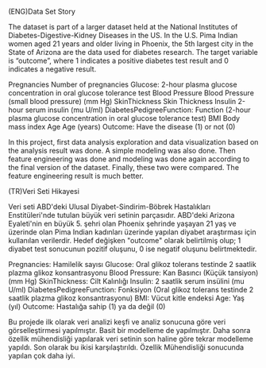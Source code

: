 (ENG)Data Set Story

The dataset is part of a larger dataset held at the National Institutes of Diabetes-Digestive-Kidney Diseases in the US. In the U.S.
Pima Indian women aged 21 years and older living in Phoenix, the 5th largest city in the State of Arizona
are the data used for diabetes research.
The target variable is “outcome”, where 1 indicates a positive diabetes test result and 0 indicates a negative result.

Pregnancies Number of pregnancies
Glucose: 2-hour plasma glucose concentration in oral glucose tolerance test
Blood Pressure Blood Pressure (small blood pressure) (mm Hg)
SkinThickness Skin Thickness
Insulin 2-hour serum insulin (mu U/ml)
DiabetesPedigreeFunction: Function (2-hour plasma glucose concentration in oral glucose tolerance test)
BMI Body mass index
Age Age (years)
Outcome: Have the disease (1) or not (0)

In this project, first data analysis exploration and data visualization based on the analysis result was done. A simple modeling was also done. Then feature engineering was done and modeling was done again according to the final version of the dataset. Finally, these two were compared. The feature engineering result is much better.




(TR)Veri Seti Hikayesi

Veri seti ABD'deki Ulusal Diyabet-Sindirim-Böbrek Hastalıkları Enstitüleri'nde tutulan büyük veri setinin parçasıdır. ABD'deki
Arizona Eyaleti'nin en büyük 5. şehri olan Phoenix şehrinde yaşayan 21 yaş ve üzerinde olan Pima Indian kadınları üzerinde
yapılan diyabet araştırması için kullanılan verilerdir.
Hedef değişken "outcome" olarak belirtilmiş olup; 1 diyabet test sonucunun pozitif oluşunu, 0 ise negatif oluşunu belirtmektedir.

Pregnancies: Hamilelik sayısı
Glucose: Oral glikoz tolerans testinde 2 saatlik plazma glikoz konsantrasyonu
Blood Pressure: Kan Basıncı (Küçük tansiyon) (mm Hg)
SkinThickness: Cilt Kalınlığı
Insulin: 2 saatlik serum insülini (mu U/ml)
DiabetesPedigreeFunction: Fonksiyon (Oral glikoz tolerans testinde 2 saatlik plazma glikoz konsantrasyonu)
BMI: Vücut kitle endeksi
Age: Yaş (yıl)
Outcome: Hastalığa sahip (1) ya da değil (0)

Bu projede ilk olarak veri analizi keşfi ve analiz sonucuna göre veri görselleştirmesi yapılmıştır. Basit bir modelleme de yapılmıştır. Daha sonra özellik mühendisliği yapılarak veri setinin son haline göre tekrar modelleme yapıldı. Son olarak bu ikisi karşılaştırıldı. Özellik Mühendisliği sonucunda yapılan çok daha iyi.
